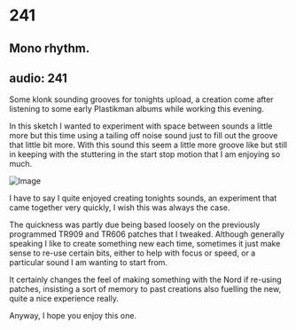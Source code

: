 # 241
## Mono rhythm.
audio: 241
---

Some klonk sounding grooves for tonights upload, a creation come after listening to some early Plastikman albums while working this evening.

In this sketch I wanted to experiment with space between sounds a little more but this time using a tailing off noise sound just to fill out the groove that little bit more. With this sound this seem a little more groove like but still in keeping with the stuttering in the start stop motion that I am enjoying so much.

![Image](/assets/img/Snd-241.png)

I have to say I quite enjoyed creating tonights sounds, an experiment that came together very quickly, I wish this was always the case. 

The quickness was partly due being based loosely on the previously programmed TR909 and TR606 patches that I tweaked. Although generally speaking I like to create something new each time, sometimes it just make sense to re-use certain bits, either to help with focus or speed, or a particular sound I am wanting to start from. 

It certainly changes the feel of making something with the Nord if re-using patches, insisting a sort of memory to past creations also fuelling the new, quite a nice experience really.

Anyway, I hope you enjoy this one.